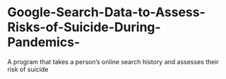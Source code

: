# Google-Search-Data-to-Assess-Risks-of-Suicide-During-Pandemics-
A program that takes a person’s online search history and assesses their risk of suicide
